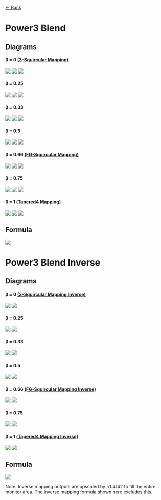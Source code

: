[<- Back](../mappings_index.md)

# Power3 Blend

## Diagrams
#### β = 0 [(3-Squircular Mapping)](./3_squircular_mapping.md)

![](./images/mappings/square_power3_blend_B0_circle_grid_thick_checkerboard.png)
![](./images/mappings/square_power3_blend_B0_square_grid_thick_checkerboard.png)
![](./images/mappings/square_power3_blend_B0_dot_grid_circle_rgb_gradient_circle.png)

#### β = 0.25

![](./images/mappings/square_power3_blend_B0.25_circle_grid_thick_checkerboard.png)
![](./images/mappings/square_power3_blend_B0.25_square_grid_thick_checkerboard.png)
![](./images/mappings/square_power3_blend_B0.25_dot_grid_circle_rgb_gradient_circle.png)

#### β = 0.33

![](./images/mappings/square_power3_blend_B0.33_circle_grid_thick_checkerboard.png)
![](./images/mappings/square_power3_blend_B0.33_square_grid_thick_checkerboard.png)
![](./images/mappings/square_power3_blend_B0.33_dot_grid_circle_rgb_gradient_circle.png)

#### β = 0.5

![](./images/mappings/square_power3_blend_B0.5_circle_grid_thick_checkerboard.png)
![](./images/mappings/square_power3_blend_B0.5_square_grid_thick_checkerboard.png)
![](./images/mappings/square_power3_blend_B0.5_dot_grid_circle_rgb_gradient_circle.png)

#### β = 0.66 [(FG-Squircular Mapping)](./fg_squircular_mapping.md)

![](./images/mappings/square_power3_blend_B0.66_circle_grid_thick_checkerboard.png)
![](./images/mappings/square_power3_blend_B0.66_square_grid_thick_checkerboard.png)
![](./images/mappings/square_power3_blend_B0.66_dot_grid_circle_rgb_gradient_circle.png)

#### β = 0.75

![](./images/mappings/square_power3_blend_B0.75_circle_grid_thick_checkerboard.png)
![](./images/mappings/square_power3_blend_B0.75_square_grid_thick_checkerboard.png)
![](./images/mappings/square_power3_blend_B0.75_dot_grid_circle_rgb_gradient_circle.png)

#### β = 1 [(Tapered4 Mapping)](./tapered4_mapping.md)

![](./images/mappings/square_power3_blend_B1_circle_grid_thick_checkerboard.png)
![](./images/mappings/square_power3_blend_B1_square_grid_thick_checkerboard.png)
![](./images/mappings/square_power3_blend_B1_dot_grid_circle_rgb_gradient_circle.png)

## Formula
![](./images/formulas/power3_blend_formula.png)




# Power3 Blend Inverse

## Diagrams
#### β = 0 [(3-Squircular Mapping Inverse)](./3_squircular_mapping.md)

![](./images/mappings/circle_power3_blend_B0_square_grid_circle_thick_checkerboard.png)
![](./images/mappings/circle_power3_blend_B0_dot_grid_square_rgb_gradient.png)

#### β = 0.25

![](./images/mappings/circle_power3_blend_B0.25_square_grid_circle_thick_checkerboard.png)
![](./images/mappings/circle_power3_blend_B0.25_dot_grid_square_rgb_gradient.png)

#### β = 0.33

![](./images/mappings/circle_power3_blend_B0.33_square_grid_circle_thick_checkerboard.png)
![](./images/mappings/circle_power3_blend_B0.33_dot_grid_square_rgb_gradient.png)

#### β = 0.5

![](./images/mappings/circle_power3_blend_B0.5_square_grid_circle_thick_checkerboard.png)
![](./images/mappings/circle_power3_blend_B0.5_dot_grid_square_rgb_gradient.png)

#### β = 0.66 [(FG-Squircular Mapping Inverse)](./fg_squircular_mapping.md)

![](./images/mappings/circle_power3_blend_B0.66_square_grid_circle_thick_checkerboard.png)
![](./images/mappings/circle_power3_blend_B0.66_dot_grid_square_rgb_gradient.png)

#### β = 0.75

![](./images/mappings/circle_power3_blend_B0.75_square_grid_circle_thick_checkerboard.png)
![](./images/mappings/circle_power3_blend_B0.75_dot_grid_square_rgb_gradient.png)

#### β = 1 [(Tapered4 Mapping Inverse)](./tapered4_mapping.md)

![](./images/mappings/circle_power3_blend_B1_square_grid_circle_thick_checkerboard.png)
![](./images/mappings/circle_power3_blend_B1_dot_grid_square_rgb_gradient.png)

## Formula
![](./images/formulas/power3_blend_inverse_formula.png)

Note: Inverse mapping outputs are upscaled by ≈1.4142 to fill the entire monitor area. The inverse mapping formula shown here excludes this.